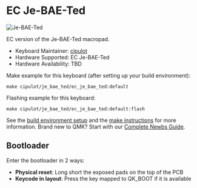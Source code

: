 # EC Je-BAE-Ted

![Je-BAE-Ted](https://i.imgur.com/IwVKHj3h.png)

EC version of the Je-BAE-Ted macropad.

* Keyboard Maintainer: [cipulot](https://github.com/cipulot)
* Hardware Supported: EC Je-BAE-Ted
* Hardware Availability: TBD

Make example for this keyboard (after setting up your build environment):

    make cipulot/je_bae_ted/ec_je_bae_ted:default

Flashing example for this keyboard:

    make cipulot/je_bae_ted/ec_je_bae_ted:default:flash

See the [build environment setup](https://docs.qmk.fm/#/getting_started_build_tools) and the [make instructions](https://docs.qmk.fm/#/getting_started_make_guide) for more information. Brand new to QMK? Start with our [Complete Newbs Guide](https://docs.qmk.fm/#/newbs).

## Bootloader

Enter the bootloader in 2 ways:

* **Physical reset**: Long short the exposed pads on the top of the PCB
* **Keycode in layout**: Press the key mapped to QK_BOOT if it is available
